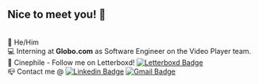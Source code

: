 ## Nice to meet you! 👋
 <br/>🍔&nbsp;He/Him
 <br/>💻&nbsp;Interning at **Globo.com** as Software Engineer on the Video Player team.
 <br/>🎥&nbsp;Cinephile - Follow me on Letterboxd!&nbsp;[![Letterboxd Badge](https://img.shields.io/badge/-pedrochambs-21282f?style=flat&logo=Letterboxd&logoColor=white&link=https://www.letterboxd.com/pedrochambs/)](https://www.letterboxd.com/pedrochambs/)
 <br/>📪&nbsp;Contact me @&nbsp;[![Linkedin Badge](https://img.shields.io/badge/-PedroChamberlain-blue?style=flat&logo=Linkedin&logoColor=white&link=https://www.linkedin.com/in/pedro-chamberlain-199304167/)](https://www.linkedin.com/in/pedro-chamberlain-199304167/)&nbsp;[![Gmail Badge](https://img.shields.io/badge/-pedrochmatos@gmail.com-c14438?style=flat&logo=Gmail&logoColor=white&link=mailto:pedrochmatos@gmail.com)](mailto:pedrochmatos@gmail.com)
